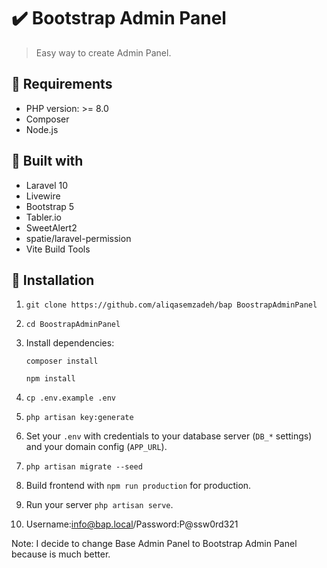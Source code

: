 ✔️ Bootstrap Admin Panel
======================
>  Easy way to create Admin Panel.
> 
## 🔌 Requirements

- PHP version: >= 8.0
- Composer
- Node.js


## 🧰 Built with

- Laravel 10
- Livewire
- Bootstrap 5
- Tabler.io
- SweetAlert2
- spatie/laravel-permission
- Vite Build Tools


## 🧾 Installation

1. `git clone https://github.com/aliqasemzadeh/bap BoostrapAdminPanel`
2. `cd BoostrapAdminPanel`
3. Install dependencies:

   `composer install`

   `npm install`

4. `cp .env.example .env`
5. `php artisan key:generate`
6. Set your `.env` with credentials to your database server (`DB_*` settings) and your domain config (`APP_URL`).
7. `php artisan migrate --seed`
8. Build frontend with `npm run production` for production.
9. Run your server `php artisan serve`.
10. Username:info@bap.local/Password:P@ssw0rd321



Note:
I decide to change Base Admin Panel to Bootstrap Admin Panel because is much better.
